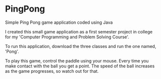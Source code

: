 PingPong
========

Simple Ping Pong game application coded using Java

I created this small game application as a first semester project in college for my 
'Computer Programming and Problem Solving Course'.

To run this application, download the three classes and run the one named, 'Pong'.

To play this game, control the paddle using your mouse. Every time you make contact with the ball you get a point.
The speed of the ball increases as the game progresses, so watch out for that.
